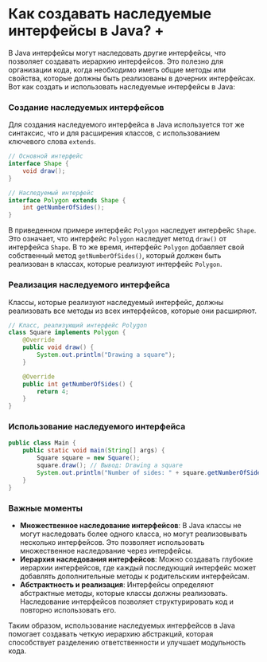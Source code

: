 # Как создавать наследуемые интерфейсы в Java? +

В Java интерфейсы могут наследовать другие интерфейсы, что позволяет создавать иерархию интерфейсов. Это полезно для организации кода, когда необходимо иметь общие методы или свойства, которые должны быть реализованы в дочерних интерфейсах. Вот как создать и использовать наследуемые интерфейсы в Java:

### Создание наследуемых интерфейсов

Для создания наследуемого интерфейса в Java используется тот же синтаксис, что и для расширения классов, с использованием ключевого слова `extends`.

```java
// Основной интерфейс
interface Shape {
    void draw();
}

// Наследуемый интерфейс
interface Polygon extends Shape {
    int getNumberOfSides();
}
```

В приведенном примере интерфейс `Polygon` наследует интерфейс `Shape`. Это означает, что интерфейс `Polygon` наследует метод `draw()` от интерфейса `Shape`. В то же время, интерфейс `Polygon` добавляет свой собственный метод `getNumberOfSides()`, который должен быть реализован в классах, которые реализуют интерфейс `Polygon`.

### Реализация наследуемого интерфейса

Классы, которые реализуют наследуемый интерфейс, должны реализовать все методы из всех интерфейсов, которые они расширяют.

```java
// Класс, реализующий интерфейс Polygon
class Square implements Polygon {
    @Override
    public void draw() {
        System.out.println("Drawing a square");
    }

    @Override
    public int getNumberOfSides() {
        return 4;
    }
}
```

### Использование наследуемого интерфейса

```java
public class Main {
    public static void main(String[] args) {
        Square square = new Square();
        square.draw(); // Вывод: Drawing a square
        System.out.println("Number of sides: " + square.getNumberOfSides()); // Вывод: Number of sides: 4
    }
}
```

### Важные моменты

- **Множественное наследование интерфейсов**: В Java классы не могут наследовать более одного класса, но могут реализовывать несколько интерфейсов. Это позволяет использовать множественное наследование через интерфейсы.
- **Иерархия наследования интерфейсов**: Можно создавать глубокие иерархии интерфейсов, где каждый последующий интерфейс может добавлять дополнительные методы к родительским интерфейсам.
- **Абстрактность и реализация**: Интерфейсы определяют абстрактные методы, которые классы должны реализовать. Наследование интерфейсов позволяет структурировать код и повторно использовать его.

Таким образом, использование наследуемых интерфейсов в Java помогает создавать четкую иерархию абстракций, которая способствует разделению ответственности и улучшает модульность кода.